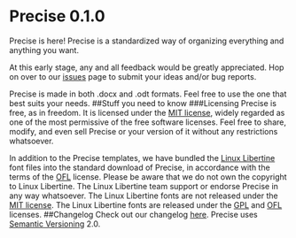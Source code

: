 # Precise 0.1.0
Precise is here! Precise is a standardized way of organizing everything and anything you want.

At this early stage, any and all feedback would be greatly appreciated. Hop on over to our [issues](https://github.com/WikiCopter/precise/issues) page to submit your ideas and/or bug reports.

Precise is made in both .docx and .odt formats. Feel free to use the one that best suits your needs.
##Stuff you need to know
###Licensing
Precise is free, as in freedom. It is licensed under the [MIT license](LICENSE), widely regarded as one of the most permissive of the free software licenses. Feel free to share, modify, and even sell Precise or your version of it without any restrictions whatsoever.

In addition to the Precise templates, we have bundled the [Linux Libertine](http://www.linuxlibertine.org/) font files into the standard download of Precise, in accordance with the terms of the [OFL](http://scripts.sil.org/cms/scripts/page.php?site_id=nrsi&id=OFL) license. Please be aware that we do not own the copyright to Linux Libertine. The Linux Libertine team support or endorse Precise in any way whatsoever. The Linux Libertine fonts are not released under the [MIT license](LICENSE). The Linux Libertine fonts are released under the [GPL](http://www.gnu.org/licenses/gpl.html) and [OFL](http://scripts.sil.org/cms/scripts/page.php?site_id=nrsi&id=OFL) licenses.
##Changelog
Check out our changelog [here](changelog.md). Precise uses [Semantic Versioning](http://semver.org/) 2.0.
